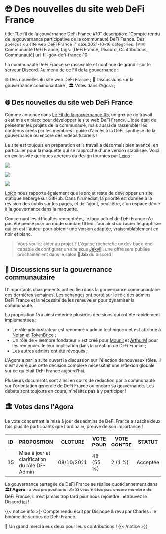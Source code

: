 # 🌐 Des nouvelles du site web DeFi France

title: “Le fil de la gouvernance DeFi France #10” description: “Compte rendu de la gouvernance participative de la communauté DeFi France. Des aperçus du site web DeFi France !” date:2021-10-16 categories: \[🇫🇷 Communauté DeFi France] tags: \[DeFi France, Discord, Contributions, Communauté] url: fil-gov-defi-france-10

La communauté DeFi France se rassemble et continue de grandir sur le serveur Discord. Au menu de ce Fil de la gouvernance :

🌐 Des nouvelles du site web DeFi France ; 📢 Discussions sur la gouvernance communautaire ; 🏛️ Votes dans l’Agora ;

## 🌐 Des nouvelles du site web DeFi France

Comme annoncé dans [Le Fil de la gouvernance #5](https://tokenbrice.xyz/fr/fil-gov-defi-france-5/), un groupe de travail s’est mis en place pour développer le site web DeFi France. L'idée était de présenter les projets de la communauté, mais aussi de rassembler les contenus créés par les membres : guide d'accès à la DeFi, synthèse de la gouvernance ou encore des vidéos tutoriels !

Le site est toujours en préparation et le travail a désormais bien avancé, en particulier pour la maquette qui se rapproche d'une version stabilisée. Voici en exclusivité quelques aperçus du design fournies par [Loïco](https://twitter.com/loico\_) :

![](https://i.imgur.com/dHjMwOl.jpg)

![](https://i.imgur.com/otLtPdx.jpg)

![](https://i.imgur.com/B2BGKli.jpg)

[Loïco](https://twitter.com/loico\_) nous rapporte également que le projet reste de développer un site statique hébergé sur GitHub. Dans l'immédiat, la priorité est donnée à la révision des oublis sur les pages, et de l'ajout, peut-être, d'un espace dédié à la gouvernance dans la maquette.

Concernant les difficultés rencontrées, le logo actuel de DeFi France n'a pas été pensé pour un mode sombre ! Il leur faut ainsi contacter le graphiste qui en est l'auteur pour obtenir une version adaptée, vraisemblablement en noir et blanc.

> Vous voulez aider au projet ? L'équipe recherche un dev back-end capable de configurer un site sous [Jekyll](https://jekyllrb.com) : une offre sera publiée prochainement dans le salon 💼**Job** du discord !

## 📢 Discussions sur la gouvernance communautaire

D'importants changements ont eu lieu dans la gouvernance communautaire ces dernières semaines. Les échanges ont porté sur le rôle des admins DeFi France et la nécessité de les renouveler pour dynamiser la communauté.

La proposition 15 a ainsi entériné plusieurs décisions qui ont été rapidement implémentées :

* Le rôle administrateur est renommé « admin technique » et est attribué à [Nolan](https://twitter.com/NolanVanmoortel) et [TokenBrice](https://twitter.com/TokenBrice) ;
* Un rôle de « membre fondateur » est créé pour [Mounir](https://twitter.com/mounibec) et [ArthurM](https://twitter.com/ArthurMicoulet) pour les remercier de leur implication dans la création de DeFi France ;
* Les autres admins ont été révoqués ;

L'Agora a par la suite ouvert la discussion sur l'élection de nouveaux rôles. Il s'est avéré que cette décision complexe nécessitait une réflexion globale sur ce qu'était DeFi France aujourd'hui.

Plusieurs documents sont ainsi en cours de rédaction par la communauté sur l'orientation générale de DeFi France ou encore sa gouvernance. Les débats sont toujours en cours, n'hésitez pas à y participer !

## 🏛️ Votes dans l'Agora

Le vote concernant la mise à jour des admins de DeFi France a suscité deux fois plus de participants que l'ordinaire, preuve de son importance !

| ID | PROPOSITION                                   | CLOTURE    | VOTE POUR | VOTE CONTRE | STATUT   |
| -- | --------------------------------------------- | ---------- | --------- | ----------- | -------- |
| 15 | Mise à jour et clarification du rôle DF-Admin | 08/10/2021 | 48 (55 %) | 2 (1 %)     | Acceptée |

La gouvernance partagée de DeFi France se réalise quotidiennement dans 🏛️**l'Agora** : à vos propositions !✍ Si vous n’êtes pas encore membre de DeFi France, il n’est jamais trop tard pour nous rejoindre : retrouvez le Discord [ici](https://discord.gg/GuzNkFnZb4) !

{{< notice info >}} Compte rendu écrit par Disiaque & revu par Charles : le binôme de scribes de DeFi France.

🙏 Un grand merci à eux deux pour leurs contributions ! {{< /notice >}}
